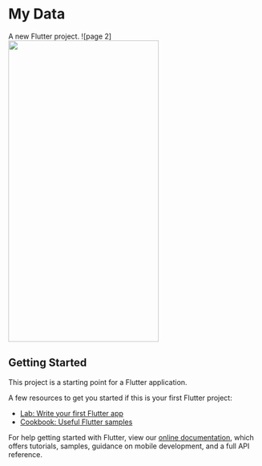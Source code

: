 # My Data

A new Flutter project.
![page 2]<img src="https://user-images.githubusercontent.com/82522478/120582691-86048800-c44a-11eb-9355-33f3faa89ff2.gif" width="300" height="600">


## Getting Started

This project is a starting point for a Flutter application.

A few resources to get you started if this is your first Flutter project:

- [Lab: Write your first Flutter app](https://flutter.dev/docs/get-started/codelab)
- [Cookbook: Useful Flutter samples](https://flutter.dev/docs/cookbook)

For help getting started with Flutter, view our
[online documentation](https://flutter.dev/docs), which offers tutorials,
samples, guidance on mobile development, and a full API reference.
